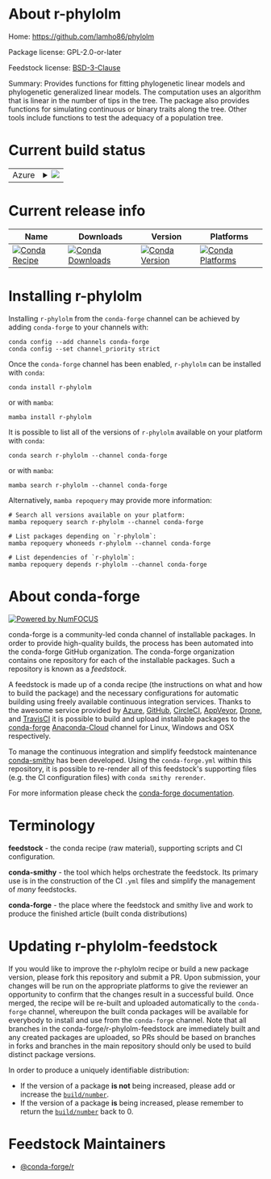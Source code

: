 About r-phylolm
===============

Home: https://github.com/lamho86/phylolm

Package license: GPL-2.0-or-later

Feedstock license: [BSD-3-Clause](https://github.com/conda-forge/r-phylolm-feedstock/blob/main/LICENSE.txt)

Summary: Provides functions for fitting phylogenetic linear models and phylogenetic generalized linear models. The computation uses an algorithm that is linear in the number of tips in the tree. The package also provides functions for simulating continuous or binary traits along the tree. Other tools include functions to test the adequacy of a population tree.

Current build status
====================


<table>
    
  <tr>
    <td>Azure</td>
    <td>
      <details>
        <summary>
          <a href="https://dev.azure.com/conda-forge/feedstock-builds/_build/latest?definitionId=11437&branchName=main">
            <img src="https://dev.azure.com/conda-forge/feedstock-builds/_apis/build/status/r-phylolm-feedstock?branchName=main">
          </a>
        </summary>
        <table>
          <thead><tr><th>Variant</th><th>Status</th></tr></thead>
          <tbody><tr>
              <td>linux_64_r_base4.1</td>
              <td>
                <a href="https://dev.azure.com/conda-forge/feedstock-builds/_build/latest?definitionId=11437&branchName=main">
                  <img src="https://dev.azure.com/conda-forge/feedstock-builds/_apis/build/status/r-phylolm-feedstock?branchName=main&jobName=linux&configuration=linux_64_r_base4.1" alt="variant">
                </a>
              </td>
            </tr><tr>
              <td>linux_64_r_base4.2</td>
              <td>
                <a href="https://dev.azure.com/conda-forge/feedstock-builds/_build/latest?definitionId=11437&branchName=main">
                  <img src="https://dev.azure.com/conda-forge/feedstock-builds/_apis/build/status/r-phylolm-feedstock?branchName=main&jobName=linux&configuration=linux_64_r_base4.2" alt="variant">
                </a>
              </td>
            </tr><tr>
              <td>osx_64_r_base4.1</td>
              <td>
                <a href="https://dev.azure.com/conda-forge/feedstock-builds/_build/latest?definitionId=11437&branchName=main">
                  <img src="https://dev.azure.com/conda-forge/feedstock-builds/_apis/build/status/r-phylolm-feedstock?branchName=main&jobName=osx&configuration=osx_64_r_base4.1" alt="variant">
                </a>
              </td>
            </tr><tr>
              <td>osx_64_r_base4.2</td>
              <td>
                <a href="https://dev.azure.com/conda-forge/feedstock-builds/_build/latest?definitionId=11437&branchName=main">
                  <img src="https://dev.azure.com/conda-forge/feedstock-builds/_apis/build/status/r-phylolm-feedstock?branchName=main&jobName=osx&configuration=osx_64_r_base4.2" alt="variant">
                </a>
              </td>
            </tr><tr>
              <td>win_64</td>
              <td>
                <a href="https://dev.azure.com/conda-forge/feedstock-builds/_build/latest?definitionId=11437&branchName=main">
                  <img src="https://dev.azure.com/conda-forge/feedstock-builds/_apis/build/status/r-phylolm-feedstock?branchName=main&jobName=win&configuration=win_64_" alt="variant">
                </a>
              </td>
            </tr>
          </tbody>
        </table>
      </details>
    </td>
  </tr>
</table>

Current release info
====================

| Name | Downloads | Version | Platforms |
| --- | --- | --- | --- |
| [![Conda Recipe](https://img.shields.io/badge/recipe-r--phylolm-green.svg)](https://anaconda.org/conda-forge/r-phylolm) | [![Conda Downloads](https://img.shields.io/conda/dn/conda-forge/r-phylolm.svg)](https://anaconda.org/conda-forge/r-phylolm) | [![Conda Version](https://img.shields.io/conda/vn/conda-forge/r-phylolm.svg)](https://anaconda.org/conda-forge/r-phylolm) | [![Conda Platforms](https://img.shields.io/conda/pn/conda-forge/r-phylolm.svg)](https://anaconda.org/conda-forge/r-phylolm) |

Installing r-phylolm
====================

Installing `r-phylolm` from the `conda-forge` channel can be achieved by adding `conda-forge` to your channels with:

```
conda config --add channels conda-forge
conda config --set channel_priority strict
```

Once the `conda-forge` channel has been enabled, `r-phylolm` can be installed with `conda`:

```
conda install r-phylolm
```

or with `mamba`:

```
mamba install r-phylolm
```

It is possible to list all of the versions of `r-phylolm` available on your platform with `conda`:

```
conda search r-phylolm --channel conda-forge
```

or with `mamba`:

```
mamba search r-phylolm --channel conda-forge
```

Alternatively, `mamba repoquery` may provide more information:

```
# Search all versions available on your platform:
mamba repoquery search r-phylolm --channel conda-forge

# List packages depending on `r-phylolm`:
mamba repoquery whoneeds r-phylolm --channel conda-forge

# List dependencies of `r-phylolm`:
mamba repoquery depends r-phylolm --channel conda-forge
```


About conda-forge
=================

[![Powered by
NumFOCUS](https://img.shields.io/badge/powered%20by-NumFOCUS-orange.svg?style=flat&colorA=E1523D&colorB=007D8A)](https://numfocus.org)

conda-forge is a community-led conda channel of installable packages.
In order to provide high-quality builds, the process has been automated into the
conda-forge GitHub organization. The conda-forge organization contains one repository
for each of the installable packages. Such a repository is known as a *feedstock*.

A feedstock is made up of a conda recipe (the instructions on what and how to build
the package) and the necessary configurations for automatic building using freely
available continuous integration services. Thanks to the awesome service provided by
[Azure](https://azure.microsoft.com/en-us/services/devops/), [GitHub](https://github.com/),
[CircleCI](https://circleci.com/), [AppVeyor](https://www.appveyor.com/),
[Drone](https://cloud.drone.io/welcome), and [TravisCI](https://travis-ci.com/)
it is possible to build and upload installable packages to the
[conda-forge](https://anaconda.org/conda-forge) [Anaconda-Cloud](https://anaconda.org/)
channel for Linux, Windows and OSX respectively.

To manage the continuous integration and simplify feedstock maintenance
[conda-smithy](https://github.com/conda-forge/conda-smithy) has been developed.
Using the ``conda-forge.yml`` within this repository, it is possible to re-render all of
this feedstock's supporting files (e.g. the CI configuration files) with ``conda smithy rerender``.

For more information please check the [conda-forge documentation](https://conda-forge.org/docs/).

Terminology
===========

**feedstock** - the conda recipe (raw material), supporting scripts and CI configuration.

**conda-smithy** - the tool which helps orchestrate the feedstock.
                   Its primary use is in the construction of the CI ``.yml`` files
                   and simplify the management of *many* feedstocks.

**conda-forge** - the place where the feedstock and smithy live and work to
                  produce the finished article (built conda distributions)


Updating r-phylolm-feedstock
============================

If you would like to improve the r-phylolm recipe or build a new
package version, please fork this repository and submit a PR. Upon submission,
your changes will be run on the appropriate platforms to give the reviewer an
opportunity to confirm that the changes result in a successful build. Once
merged, the recipe will be re-built and uploaded automatically to the
`conda-forge` channel, whereupon the built conda packages will be available for
everybody to install and use from the `conda-forge` channel.
Note that all branches in the conda-forge/r-phylolm-feedstock are
immediately built and any created packages are uploaded, so PRs should be based
on branches in forks and branches in the main repository should only be used to
build distinct package versions.

In order to produce a uniquely identifiable distribution:
 * If the version of a package **is not** being increased, please add or increase
   the [``build/number``](https://docs.conda.io/projects/conda-build/en/latest/resources/define-metadata.html#build-number-and-string).
 * If the version of a package **is** being increased, please remember to return
   the [``build/number``](https://docs.conda.io/projects/conda-build/en/latest/resources/define-metadata.html#build-number-and-string)
   back to 0.

Feedstock Maintainers
=====================

* [@conda-forge/r](https://github.com/conda-forge/r/)

